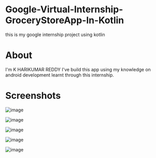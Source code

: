 # Google-Virtual-Internship-GroceryStoreApp-In-Kotlin
this is my google internship project using kotlin
# About
I'm K HARIKUMAR REDDY
I've build this app using my knowledge on android development learnt through this internship.

# Screenshots
![image](https://user-images.githubusercontent.com/102991573/192829255-bbdbbb4a-4f7f-472a-84d5-ddd8d12952cc.png)

![image](https://user-images.githubusercontent.com/102991573/192829286-185c7f8f-2bae-4ada-8bd6-e1881bd3c217.png)

![image](https://user-images.githubusercontent.com/102991573/192829323-10a5a94d-d63a-4b91-982e-4550ea23422e.png)

![image](https://user-images.githubusercontent.com/102991573/192829342-1dbbfe0c-9d51-418c-91c7-fc7c7063fad8.png)

![image](https://user-images.githubusercontent.com/102991573/192829376-6ebeba05-1073-47db-a202-459343dd9c15.png)
